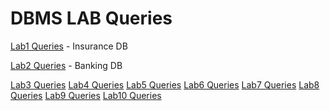 # DBMS LAB Queries

[Lab1 Queries](https://github.com/harshit3012/dbms_lab/blob/master/lab1_insurance_07022020.sql) - Insurance DB

[Lab2 Queries](https://github.com/harshit3012/dbms_lab/blob/master/lab2_banking_14022020.sql) - Banking DB

[Lab3 Queries](https://github.com/harshit3012/dbms_lab/blob/master/lab3_supplier_28022020.sql)
[Lab4 Queries](https://github.com/harshit3012/dbms_lab/blob/master/lab4_studFac.sql)
[Lab5 Queries](https://github.com/harshit3012/dbms_lab/blob/master/lab5_airline.sql)
[Lab6 Queries](https://github.com/harshit3012/dbms_lab/blob/master/lab6_order_salesman.sql)
[Lab7 Queries](https://github.com/harshit3012/dbms_lab/blob/master/lab7_books.sql)
[Lab8 Queries](https://github.com/harshit3012/dbms_lab/blob/master/lab8_collegeDB1.sql)
[Lab9 Queries](https://github.com/harshit3012/dbms_lab/blob/master/lab9_movieDB.sql)
[Lab10 Queries](https://github.com/harshit3012/dbms_lab/blob/master/lab10_collegeDB2.sql)
